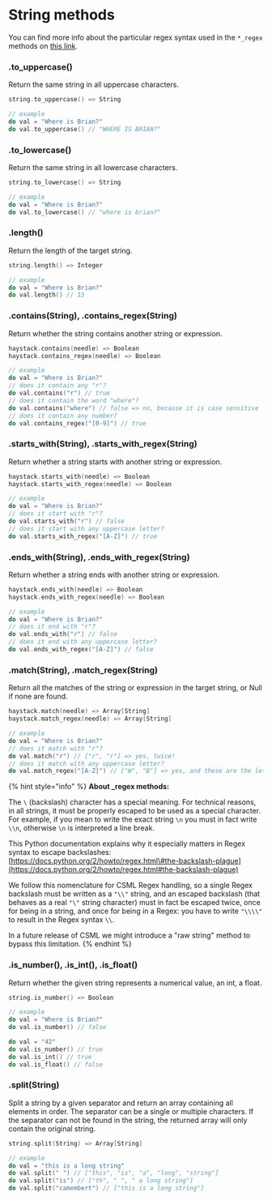 # String methods

You can find more info about the particular regex syntax used in the `*_regex` methods on [this link](https://docs.rs/regex/1.3.4/regex/#syntax).

### .to\_uppercase\(\)

Return the same string in all uppercase characters.

```cpp
string.to_uppercase() => String

// example
do val = "Where is Brian?"
do val.to_uppercase() // "WHERE IS BRIAN?"
```

### .to\_lowercase\(\)

Return the same string in all lowercase characters.

```cpp
string.to_lowercase() => String

// example
do val = "Where is Brian?"
do val.to_lowercase() // "where is brian?"
```

### .length\(\)

Return the length of the target string.

```cpp
string.length() => Integer

// example
do val = "Where is Brian?"
do val.length() // 15
```

### .contains\(String\), .contains\_regex\(String\)

Return whether the string contains another string or expression.

```cpp
haystack.contains(needle) => Boolean
haystack.contains_regex(needle) => Boolean

// example
do val = "Where is Brian?"
// does it contain any "r"?
do val.contains("r") // true
// does it contain the word "where"?
do val.contains("where") // false => no, because it is case sensitive
// does it contain any number?
do val.contains_regex("[0-9]") // true
```

### .starts\_with\(String\), .starts\_with\_regex\(String\)

Return whether a string starts with another string or expression.

```cpp
haystack.starts_with(needle) => Boolean
haystack.starts_with_regex(needle) => Boolean

// example
do val = "Where is Brian?"
// does it start with "r"?
do val.starts_with("r") // false
// does it start with any uppercase letter?
do val.starts_with_regex("[A-Z]") // true
```

### .ends\_with\(String\), .ends\_with\_regex\(String\)

Return whether a string ends with another string or expression.

```cpp
haystack.ends_with(needle) => Boolean
haystack.ends_with_regex(needle) => Boolean

// example
do val = "Where is Brian?"
// does it end with "r"?
do val.ends_with("r") // false
// does it end with any uppercase letter?
do val.ends_with_regex("[A-Z]") // false
```

### .match\(String\), .match\_regex\(String\)

Return all the matches of the string or expression in the target string, or Null if none are found.

```cpp
haystack.match(needle) => Array[String]
haystack.match_regex(needle) => Array[String]

// example
do val = "Where is Brian?"
// does it match with "r"?
do val.match("r") // ["r", "r"] => yes, twice!
// does it match with any uppercase letter?
do val.match_regex("[A-Z]") // ["W", "B"] => yes, and these are the letters!
```

{% hint style="info" %}
**About \_regex methods:**

The `\` \(backslash\) character has a special meaning. For technical reasons, in all strings, it must be properly escaped to be used as a special character. For example, if you mean to write the exact string `\n` you must in fact write `\\n`, otherwise `\n` is interpreted a line break.

This Python documentation explains why it especially matters in Regex syntax to escape backslashes: [https://docs.python.org/2/howto/regex.html\#the-backslash-plague](https://docs.python.org/2/howto/regex.html#the-backslash-plague)

We follow this nomenclature for CSML Regex handling, so a single Regex backslash must be written as a `"\\"` string, and an escaped backslash \(that behaves as a real `"\"` string character\) must in fact be escaped twice, once for being in a string, and once for being in a Regex: you have to write `"\\\\"` to result in the Regex syntax `\\`.

In a future release of CSML we might introduce a "raw string" method to bypass this limitation.
{% endhint %}

### .is\_number\(\), .is\_int\(\), .is\_float\(\)

Return whether the given string represents a numerical value, an int, a float.

```cpp
string.is_number() => Boolean

// example
do val = "Where is Brian?"
do val.is_number() // false

do val = "42"
do val.is_number() // true
do val.is_int() // true
do val.is_float() // false
```

### .split\(String\)

Split a string by a given separator and return an array containing all elements in order. The separator can be a single or multiple characters. If the separator can not be found in the string, the returned array will only contain the original string.

```cpp
string.split(String) => Array[String]

// example
do val = "this is a long string"
do val.split(" ") // ["this", "is", "a", "long", "string"]
do val.split("is") // ["th", " ", " a long string"]
do val.split("camembert") // ["this is a long string"]
```


